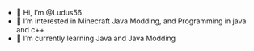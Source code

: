 - 👋 Hi, I’m @Ludus56
- 👀 I’m interested in Minecraft Java Modding, and Programming in java and c++
- 🌱 I’m currently learning Java and Java Modding


<!---
Ludus56/Ludus56 is a ✨ special ✨ repository because its `README.md` (this file) appears on your GitHub profile.
You can click the Preview link to take a look at your changes.
--->
